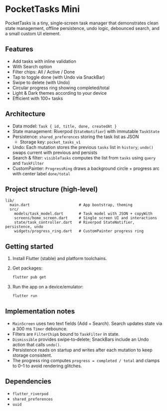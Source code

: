 # PocketTasks Mini

PocketTasks is a tiny, single‑screen task manager that demonstrates clean state management, offline persistence, undo logic, debounced search, and a small custom UI element.

## Features

- Add tasks with inline validation
- With Search option
- Filter chips: All / Active / Done
- Tap to toggle done (with Undo via SnackBar)
- Swipe to delete (with Undo)
- Circular progress ring showing completed/total
- Light & Dark themes according to your device
- Efficient with 100+ tasks

## Architecture

- Data model: `Task { id, title, done, createdAt }`
- State management: Riverpod (`StateNotifier`) with immutable `TaskState`
- Persistence: `shared_preferences` storing the task list as JSON
  - Storage key: `pocket_tasks_v1`
- Undo: Each mutation stores the previous `tasks` list in `history`; `undo()` swaps current with previous and persists
- Search & filter: `visibleTasks` computes the list from `tasks` using `query` and `TaskFilter`
- CustomPainter: `ProgressRing` draws a background circle + progress arc with center label `done/total`

## Project structure (high‑level)

```
lib/
  main.dart                      # App bootstrap, theming
  src/
    models/task_model.dart       # Task model with JSON + copyWith
    screens/home_screen.dart     # Single screen UI and interactions
    state/task_controller.dart   # Riverpod StateNotifier, persistence, undo
    widgets/progress_ring.dart   # CustomPainter progress ring
```

## Getting started

1. Install Flutter (stable) and platform toolchains.
2. Get packages:

   ```bash
   flutter pub get
   ```

3. Run the app on a device/emulator:

   ```bash
   flutter run
   ```

## Implementation notes

- `MainScreen` uses two text fields (Add + Search). Search updates state via a 300 ms `Timer` debounce.
- Filters are `FilterChip`s bound to `TaskFilter` in state.
- `Dismissible` provides swipe‑to‑delete; SnackBars include an Undo action that calls `undo()`.
- Persistence reads on startup and writes after each mutation to keep storage consistent.
- The progress ring computes `progress = completed / total` and clamps to 0–1 to avoid rendering glitches.

## Dependencies

- `flutter_riverpod`
- `shared_preferences`
- `uuid`

